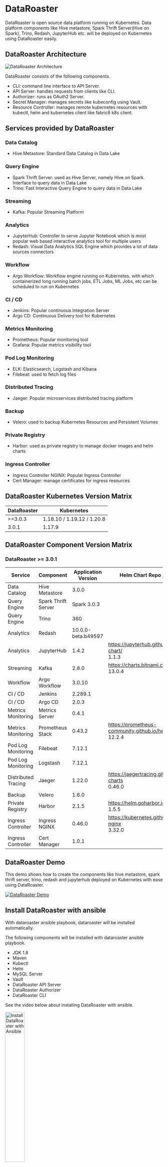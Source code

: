 # DataRoaster
DataRoaster is open source data platform running on Kubernetes. Data platform components like Hive metastore, Spark Thrift Server(Hive on Spark), Trino, Redash, JupyterHub etc. will be deployed on Kubernetes using DataRoaster easily.

## DataRoaster Architecture

![DataRoaster Architecture](http://www.cloudchef-labs.com/images/architecture.png)

DataRoaster consists of the following components.
* CLI: command line interface to API Server.
* API Server: handles requests from clients like CLI.
* Authorizer: runs as OAuth2 Server.
* Secret Manager: manages secrets like kubeconfig using Vault.
* Resource Controller: manages remote kubernetes resources with kubectl, helm and kubernetes client like fabric8 k8s client.



## Services provided by DataRoaster

### Data Catalog
* Hive Metastore: Standard Data Catalog in Data Lake

### Query Engine
* Spark Thrift Server: used as Hive Server, namely Hive on Spark. Interface to query data in Data Lake
* Trino: Fast Interactive Query Engine to query data in Data Lake

### Streaming
* Kafka: Popular Streaming Platform

### Analytics
* JupyterHub: Controller to serve Jupyter Notebook which is most popular web based interactive analytics tool for multiple users
* Redash: Visual Data Analytics SQL Engine which provides a lot of data sources connectors

### Workflow
* Argo Workflow: Workflow engine running on Kubernetes, with which containerized long running batch jobs, ETL Jobs, ML Jobs, etc can be scheduled to run on Kubernetes

### CI / CD
* Jenkins: Popular continuous Integration Server
* Argo CD: Continuous Delivery tool for Kubernetes

### Metrics Monitoring
* Prometheus: Popular monitoring tool
* Grafana: Popular metrics visibility tool

### Pod Log Monitoring
* ELK: Elasticsearch, Logstash and Kibana
* Filebeat: used to fetch log files

### Distributed Tracing
* Jaeger: Popular microservices distributed tracing platform

### Backup
* Velero: used to backup Kubernetes Resources and Persistent Volumes

### Private Registry
* Harbor: used as private registry to manage docker images and helm charts

### Ingress Controller
* Ingress Controller NGINX: Popular Ingress Controller
* Cert Manager: manage certificates for ingress resources


## DataRoaster Kubernetes Version Matrix
| DataRoaster | Kubernetes  | 
| ------- | --- | 
| >=3.0.3 | 1.18.10 / 1.19.12 / 1.20.8 | 
| 3.0.1 | 1.17.9 | 


## DataRoaster Component Version Matrix

### DataRoaster >= 3.0.1
| Service | Component | Application Version  | Helm Chart Repo / Version |
| ------- | ------- | --- | ---------------- |
| Data Catalog | Hive Metastore | 3.0.0 |  |
| Query Engine | Spark Thrift Server | Spark 3.0.3 |   |
| Query Engine | Trino | 360 |   |
| Analytics | Redash | 10.0.0-beta.b49597 |   |
| Analytics | JupyterHub | 1.4.2 | https://jupyterhub.github.io/helm-chart/ <br /> 1.1.3 |
| Streaming | Kafka | 2.8.0 | https://charts.bitnami.com/bitnami <br /> 13.0.4 |
| Workflow | Argo Workflow | 3.0.10 |   |
| CI / CD | Jenkins | 2.289.1 |   |
| CI / CD | Argo CD | 2.0.3 |   |
| Metrics Monitoring | Metrics Server | 0.4.1 |   |
| Metrics Monitoring | Prometheus Stack | 0.43.2 | https://prometheus-community.github.io/helm-charts <br /> 12.2.4 |
| Pod Log Monitoring | Filebeat | 7.12.1 | |
| Pod Log Monitoring | Logstash | 7.12.1 | |
| Distributed Tracing | Jaeger | 1.22.0 | https://jaegertracing.github.io/helm-charts <br /> 0.46.0 |
| Backup | Velero | 1.6.0 | |
| Private Registry | Harbor | 2.1.5 | https://helm.goharbor.io <br /> 1.5.5 |
| Ingress Controller | Ingress NGINX | 0.46.0 | https://kubernetes.github.io/ingress-nginx <br /> 3.32.0 |
| Ingress Controller | Cert Manager | 1.0.1 | |




## DataRoaster Demo
This demo shows how to create the components like hive metastore, spark thrift server, trino, redash and jupyterhub deployed on Kubernetes with ease using DataRoaster.

[![DataRoaster Demo](http://www.cloudchef-labs.com/images/demo-thumbnail.jpg)](https://youtu.be/AeqkkQDwPqY "DataRoaster Demo")






## Install DataRoaster with ansible
With dataroaster ansible playbook, dataroaster will be installed automatically.

The following components will be installed with dataroaster ansible playbook.
* JDK 1.8
* Maven
* Kubectl
* Helm
* MySQL Server
* Vault
* DataRoaster API Server
* DataRoaster Authorizer
* DataRoaster CLI


See the video below about installing DataRoaster with ansible.

<div align="left">
  <a href="https://youtu.be/9mqVkrLOu3Y">
	<img 
	src="http://www.cloudchef-labs.com/images/install-dataroaster.png" 
	alt="Install DataRoaster with Ansible" 
	style="width:35%;">
  </a>
</div>


### Download and extract ansible playbook for dataroaster installation
```
curl -L -O https://github.com/cloudcheflabs/dataroaster/releases/download/3.0.5/dataroaster-ansible-3.0.5-dist.tgz
tar zxvf dataroaster-ansible-3.0.5-dist.tgz
cd dataroaster/
```

### Edit inventory
Edit the file `inventory/dataroaster.ini`
```
...
[all]
dataroaster ansible_ssh_host=<ip-address> ip=<ip-address>
...
```
`<ip-address>` is the ip address of the machine where dataroaster will be installed.

### Run ansible playbook
Now, you can run ansible playbook to install/uninstall/reinstall/start/stop/restart DataRoaster automatically.
The following `<sudo-user>` is sudo user who will execute ansible playbook on local and remote machine.

#### Install
```
ansible-playbook -i inventory/dataroaster.ini install-all.yml \
--extra-vars "exec_user=<sudo-user> target_hosts=all";
```

You will meet the prompts while installing vault.
```
...
              "stdout_lines": [
                    "Unseal Key 1: QZ27JD9nJOPQLozKUvbwdHSTHKafOprwT4xw+RGUxBLI",
                    "Unseal Key 2: GxnjXc5IHo3vRuh8boQD+u4FZM7nW+Y5xpWRXTSXfHBe",
                    "Unseal Key 3: phA5yLU2csyAME9e8H+3NzmYq7ypilksIzLxkanmKUvl",
                    "Unseal Key 4: BVZx/+hL6MLYcwkvONFD3CXZj8ND2yAlSPrvZ6+3lRN9",
                    "Unseal Key 5: etU5dE+Nn+tYztFqoffUOJPQc5vy4RZuinAghI8RHVUH",
                    "",
                    "Initial Root Token: s.M6MNcOX92nAZjEwH5u4yVkbn",
                    "",
                    "Vault initialized with 5 key shares and a key threshold of 3. Please securely",
                    "distribute the key shares printed above. When the Vault is re-sealed,",
                    "restarted, or stopped, you must supply at least 3 of these keys to unseal it",
                    "before it can start servicing requests.",
                    "",
                    "Vault does not store the generated master key. Without at least 3 key to",
                    "reconstruct the master key, Vault will remain permanently sealed!",
                    "",
                    "It is possible to generate new unseal keys, provided you have a quorum of",
                    "existing unseal keys shares. See \"vault operator rekey\" for more information."
                ]
...
TASK [vault/install : prompt for unseal vault 1] *********************************************************************************************************************************************
[WARNING]: conditional statements should not include jinja2 templating delimiters such as {{ }} or {% %}. Found: ("{{ run_option }}" == "reinstall")
[vault/install : prompt for unseal vault 1]
Enter 1. Unseal Key :
```
Because thease generated unseal keys and initial root token of vault cannot be obtained again, you have to copy them to your file. Enter the unseal keys and initial root token of vault for the prompts.

You will also encounter the prompt to enter vault init. root token while installing apiserver like this:
```
...
TASK [apiserver/install : prompt for vault initial root token] *******************************************************************************************************************************
[WARNING]: conditional statements should not include jinja2 templating delimiters such as {{ }} or {% %}. Found: ("{{ run_option }}" == "reinstall")
[apiserver/install : prompt for vault initial root token]
Enter vault initial root token :
```
Enter initial root token of vault which you have obtained above.


After installation success, api server and authorizer can be found in `/opt/dataroaster`, and log files of api server can be found in `/data/dataroaster/logs/apiserver`.


#### Uninstall
```
ansible-playbook -i inventory/dataroaster.ini uninstall-all.yml \
--extra-vars "exec_user=<sudo-user> target_hosts=all";
```

#### Reinstall
```
ansible-playbook -i inventory/dataroaster.ini reinstall-all.yml \
--extra-vars "exec_user=<sudo-user> target_hosts=all";
```

#### Start
```
ansible-playbook -i inventory/dataroaster.ini start-all.yml \
--extra-vars "exec_user=<sudo-user> target_hosts=all";
```

#### Stop
```
ansible-playbook -i inventory/dataroaster.ini stop-all.yml \
--extra-vars "exec_user=<sudo-user> target_hosts=all";
```

#### Restart
```
ansible-playbook -i inventory/dataroaster.ini restart-all.yml \
--extra-vars "exec_user=<sudo-user> target_hosts=all";
```


## Storage Requirement

Currently, storage service to provision external storages like ceph / minio and install storage classes on kubernetes is not provided by DataRoaster yet, which will be supported by future release of DataRoaster. Before getting started, you should take a look at the following instruction.

### Storage Class
Most of the components provided by DataRoaster will be deployed as statefulset on kubernetes, so storage classes should be installed on your kubernetes cluster to provision persistent volumes automatically.
If you use managed kubernetes services provided by public cloud providers, you don't have to install storage classes for most of cases, but if your kubernetes cluster is installed in on-prem environment, you have to install storage class on your kubernetes cluster for yourself. 
For instance, if you have installed ceph as external storage, ceph storage class can be installed on your kubernetes cluster, see this blog how to do it: https://itnext.io/provision-volumes-from-external-ceph-storage-on-kubernetes-and-nomad-using-ceph-csi-7ad9b15e9809.

There is a component like spark thrift server which needs to use `ReadWriteMany` supported storage class, for instance, `nfs` to save intermediate data on PVs.
To install `nfs` storage class, run the following helm chart.
```
cd <dataroaster-src>/components/nfs/nfs-server-provisioner-1.1.1;

helm install \
nfs-server . \
--set replicaCount=1 \
--set namespace=nfs \
--set persistence.enabled=true \
--set persistence.size=1000Gi \
--set persistence.storageClass=<storage-class>;
```
`<storage-class>` can be `ReadWriteOnce` supported storage class already installed on your kubernetes cluster.

### S3 Object Storage
S3 compatible object storage will be also required to save data for several components provided by DataRoaster. There are many S3 compatible object storages out there, for example you can use the following:
* MinIO: Popular S3 compatible object storage, see https://min.io/
* Ceph S3 compatible object storage: ceph provides S3 API, that is, ceph can be used as S3 compatible object storage. See https://docs.ceph.com/en/latest/radosgw/
* AWS S3: aws s3 object storage.



## Getting started

### Step 1: Login to API Server
```
dataroaster login http://localhost:8082;
...

# user / password: dataroaster / dataroaster123
```

### Step 2: Create Kubernetes Cluster
```
dataroaster cluster create --name my-cluster --description my-cluster-desc;
```

### Step 3: Register kubeconfig file for your kubernetes cluster
```
dataroaster kubeconfig create --kubeconfig ~/.kube/config
```

### Step 4: Create Project where services will be created
```
dataroaster project create  --name my-project --description my-project-desc;
```

### Step 5: Create Ingress Controller NGINX and Cert Manager in your kubernetes cluster
All the ingresses of DataRoaster services will be created with this ingress controller,
and all the certificates for the ingresses will be managed by this cert manager.
```
dataroaster ingresscontroller create;
```

### Step 6: Create Services like Data Catalog, Query Engine, etc in your Project
See [DataRoaster CLI usage](https://github.com/cloudcheflabs/dataroaster#dataroaster-cli-usage) how to create services.

## Usage Example: DataRoaster Demo
As shown in dataroaster demo video above, the architecture of the demo looks like this.

![Demo Architecture](https://miro.medium.com/max/1400/1*5htePIy2DKpuzFuI7wWU9g.png)

For this demo, ceph storage as external storage has been used by which ceph storage class has been installed on kubernetes. Ceph also provides S3 API and can be used as s3 compatible object storage.

The scenario of the demo is:
* create parquet table in s3 compatible object storage which is provided by ceph storage with running spark example job using hive metastore.
* query data in parquet table saved in ceph using spark thrift server and trino which use hive metastore.
* query data with the connectors to spark thrift server and trino coordinator from redash and jupyter.

### Create Data Catalog
Hive metastore will be created.

```
# create.
dataroaster datacatalog create \
--s3-bucket mykidong \
--s3-access-key TOW32G9ULH63MTUI6NNW \
--s3-secret-key jXqViVmSqIDTEKKKzdgSssHVykBrX4RrlnSeVgMi \
--s3-endpoint https://ceph-rgw-test.cloudchef-labs.com \
--storage-size 1;


# delete.
dataroaster datacatalog delete;
```

### Create Query Engine
Spark thrift server(hive on spark) and trino will be created. Both of them depends on hive metastore which needs to be installed on your kubernetes cluster before.

```
# create.
dataroaster queryengine create \
--s3-bucket mykidong \
--s3-access-key TOW32G9ULH63MTUI6NNW \
--s3-secret-key jXqViVmSqIDTEKKKzdgSssHVykBrX4RrlnSeVgMi \
--s3-endpoint https://ceph-rgw-test.cloudchef-labs.com \
--spark-thrift-server-executors 1 \
--spark-thrift-server-executor-memory 1 \
--spark-thrift-server-executor-cores 1 \
--spark-thrift-server-driver-memory 1 \
--trino-workers 3 \
--trino-server-max-memory 16 \
--trino-cores 1 \
--trino-temp-data-storage 1 \
--trino-data-storage 1;

# delete.
dataroaster queryengine delete;
```

### Create Parquet Table using Spark Example Job
This is simple spark job to create parquet table in ceph s3 object storage using hive metastore.

Create hive metastore service to be accessed from local spark job.
```
# create hive metastore service with the type of load balancer to be accessed by example spark job on local.
cat <<EOF > hive-metastore-service.yaml
---
apiVersion: v1
kind: Service
metadata:
  name: metastore-service
  namespace: dataroaster-hivemetastore
spec:
  type: LoadBalancer
  ports:
  - port: 9083
  selector:
    app: metastore
EOF

kubectl apply -f hive-metastore-service.yaml;
```

Run spark job.
```
# build dataroaster source.
cd <dataroaster-src>;
mvn -e -DskipTests=true clean install;

# run spark job.
cd components/hive/spark-thrift-server;
mvn -e -Dtest=JsonToParquetTestRunner \
-DmetastoreUrl=$(kubectl get svc metastore-service -n dataroaster-hivemetastore -o jsonpath={.status.loadBalancer.ingress[0].ip}):9083 \
-Ds3Bucket=mykidong \
-Ds3AccessKey=TOW32G9ULH63MTUI6NNW \
-Ds3SecretKey=jXqViVmSqIDTEKKKzdgSssHVykBrX4RrlnSeVgMi \
-Ds3Endpoint=https://ceph-rgw-test.cloudchef-labs.com \
test;
```

### Query Data using CLI

#### Connect to Spark Thrift Server using Beeline
Query data in parquet table created by the spark job above with the connection to spark thrift server using beeline.

```
cd ${SPARK_HOME};
export SPARK_THRIFT_SERVER_NAMESPACE=dataroaster-spark-thrift-server;
bin/beeline -u jdbc:hive2://$(kubectl get svc spark-thrift-server-service -n ${SPARK_THRIFT_SERVER_NAMESPACE} -o jsonpath={.status.loadBalancer.ingress[0].ip}):10016;

...
# query data.
show tables;
select * from test_parquet;
select count(*) from test_parquet;
...

```

#### Connect to Trino Coordinator using Trino CLI
Query data in parquet table created by the spark job above with the connection to trino coordinator using trino cli.

```
kubectl exec -it trino-cli -n dataroaster-trino -- /opt/trino-cli --server trino-coordinator:8080 --catalog hive --schema default;

...
# query data.
show tables;
select * from test_parquet;
select count(*) from test_parquet;
...
```

### Create Analytics
Redash and jupyterhub will be created.

Before creating service, ingress host whose ip address is the external ip of ingress nginx service must be registered to your public dns server. To get external ip of ingress nginx service:
```
kubectl get svc -n ingress-nginx;
```
Github oauth secret also needs to be created to authenticate with github oauth service from jupyterhub.

```
# create.
dataroaster analytics create \
--jupyterhub-github-client-id any-github-client-id \
--jupyterhub-github-client-secret any-github-client-secret \
--jupyterhub-ingress-host jupyterhub-test.cloudchef-labs.com \
--jupyterhub-storage-size 1 \
--redash-storage-size 1;

# delete.
dataroaster analytics delete;
```

### Query Data from Redash and Jupyter

#### Query Data from Redash
Query data in parquet tables using hive connector to spark thrift server and trino connector to trino coordinator from redash.

```
# get external ip of redash loadbalancer.
kubectl get svc -n dataroaster-redash;

# redash ui
http://<external-ip>:5000/

# get external ip of trino service.
kubectl get svc -n dataroaster-trino;

# get external ip of spark thrift server service.
kubectl get svc -n dataroaster-spark-thrift-server;
```

#### Query Data from Jupyter
Query data in parquet table with trino connector to trino coordinator from jupyter.

```
# jupyterhub ui.
https://jupyterhub-test.cloudchef-labs.com/

# trino example in jupyter.

## get external ip of trino service.
kubectl get svc -n dataroaster-trino;

...
from pyhive import trino
host_name = "146.56.138.128"
port = 8080
protocol = "http"
user = "anyuser"
password = None
schema = "default"
catalog = "hive"
def trinoconnection(host_name, port, protocol, user, password, schema, catalog):
    conn = trino.connect(host=host_name, port=port, username=user, password=password, schema=schema, catalog=catalog)
    cur = conn.cursor()
    cur.execute('select * from test_parquet')
    result = cur.fetchall()	
    return result
	
# Call above function
output = trinoconnection(host_name, port, protocol, user, password, schema, catalog)
print(output)
...	
```
`host_name` needs to be replaced with external ip of trino service. To get the external ip of it:
```
kubectl get svc -n dataroaster-trino;
```

## Blueprint Deployment
Blueprint Deployment is used to deploy all the services defined in blueprint yaml on kubernetes all at once instead of creating services using individual cli commands.

The full format of blueprint example can be found in [here](https://github.com/cloudcheflabs/dataroaster/blob/master/cli/src/test/resources/blueprint/blueprint.yaml).

For example, with the following blueprint, services like ingress controller, data catalog(hive metastore), query engine(spark thrift server, trino), and analytics(redash, jupyterhub) will be created on kubernetes all at once.
```
project:
  name: my-blueprint-project
  description: "My blueprint project description..."
cluster:
  name: my-blueprint-cluster
  description: "My blueprint cluster description..."
  kubeconfig: "/home/opc/.kube/config"
services:
  - name: ingresscontroller

  - name: datacatalog
    params:
      properties:
        - s3
      storage-size: 1
    extra-params:
      storage-class:
        property-ref: storage-classes
        key: storage-class-rwo

  - name: queryengine
    params:
      properties:
        - s3
      spark-thrift-server-executors: 1
      spark-thrift-server-executor-memory: 1
      spark-thrift-server-executor-cores: 1
      spark-thrift-server-driver-memory: 1
      trino-workers: 3
      trino-server-max-memory: 16
      trino-cores: 1
      trino-temp-data-storage: 1
      trino-data-storage: 1
    extra-params:
      spark-thrift-server-storage-class:
        property-ref: storage-classes
        key: storage-class-rwx
      trino-storage-class:
        property-ref: storage-classes
        key: storage-class-rwo
    depends: datacatalog

  - name: analytics
    params:
      jupyterhub-github-client-id: any-client-id
      jupyterhub-github-client-secret: any-client-secret
      jupyterhub-ingress-host: jupyterhub-test.cloudchef-labs.com
      jupyterhub-storage-size: 1
      redash-storage-size: 1
    extra-params:
      storage-class:
        property-ref: storage-classes
        key: storage-class-rwo
    depends: ingresscontroller


properties:
  - name: s3
    kv:
      s3-bucket: mykidong
      s3-access-key: any-access-key
      s3-secret-key: any-secret-key
      s3-endpoint: https://s3-endpoint
  - name: storage-classes
    kv:
      storage-class-rwo: oci
      storage-class-rwx: nfs
```

To create services with blueprint:
```
dataroaster blueprint create --blueprint /home/opc/blueprint.yaml;
```

To delete services with blueprint:
```
dataroaster blueprint delete --blueprint /home/opc/blueprint.yaml;
```


## DataRoaster CLI Usage

### Login
Login to API server.

```
dataroaster login <server>
```
* `server`: API Server URL.


Example:
```
dataroaster login http://localhost:8082;
...

# user / password: dataroaster / dataroaster123
```


### Cluster
Register Kubernetes Clusters.

#### Create Cluster
```
dataroaster cluster create <params>
```
* `name`: kubernetes cluster name.
* `description`: description of the kubernetes cluster.

Example:
```
dataroaster cluster create --name dataroaster-cluster --description dataroaster-desc...;
```

#### Update Cluster
```
dataroaster cluster update;
```

#### Delete Cluster
```
dataroaster cluster delete;
```


### Kubeconfig
Upload kubeconfig file for the kubernetes cluster.

#### Create Kubeconfig
```
dataroaster kubeconfig create <params>
```
* `kubeconfig`: kubeconfig file path.

Example:
```
dataroaster kubeconfig create --kubeconfig ~/.kube/config
```

#### Update Kubeconfig
```
dataroaster kubeconfig update <params>
```
* `kubeconfig`: kubeconfig file path.

Example:
```
dataroaster kubeconfig update --kubeconfig ~/.kube/config
```


### Project
Manage Project where services will be created.

#### Create Project
```
dataroaster project create <params>
```
* `name`: kubernetes cluster name.
* `description`: description of the kubernetes cluster.

Example:
```
dataroaster project create  --name new-test-project --description new-test-desc;
```

#### Update Project
```
dataroaster project update;
```

#### Delete Project
```
dataroaster project delete;
```


### Ingress Controller
Manage Ingress Controller NGINX and Cert Manager.

#### Create Ingress Controller
Ingress controller nginx and cert manager will be created.
* The namespace of ingress controller nginx is `ingress-nginx`.
* The namespace of cert manager is `cert-manager`.
```
dataroaster ingresscontroller create;
```

#### Delete Ingress Controller
```
dataroaster ingresscontroller delete;
```


### Data Catalog
Manage Data Catalog.

#### Create Data Catalog
Hive metastore and mysql server will be created.
* The namespace of hive metastore is `dataroaster-hivemetastore`.
```
dataroaster datacatalog create <params>
```
* `s3-bucket`: s3 bucket for hive metastore warehouse.
* `s3-access-key`: s3 access key.
* `s3-secret-key`: s3 secret key.
* `s3-endpoint`: s3 endpoint.
* `storage-size`: mysql storage size in GiB.


Example:
```
dataroaster datacatalog create \
--s3-bucket mykidong \
--s3-access-key TOW32G9ULH63MTUI6NNW \
--s3-secret-key jXqViVmSqIDTEKKKzdgSssHVykBrX4RrlnSeVgMi \
--s3-endpoint https://ceph-rgw-test.cloudchef-labs.com \
--storage-size 1;
```



#### Delete Data Catalog
```
dataroaster datacatalog delete;
```

### Query Engine
Manage Query Engine.

#### Create Query Engine
Spark thrift server(hive on spark) and trino will be created.
* The namespace of spark thrift server is `dataroaster-spark-thrift-server`.
* The namespace of trino is `dataroaster-trino`.

Query engine service depends on Data Catalog servcice. Before creating query engine service, you have to create data catalog service above on your kubernetes cluster.

```
dataroaster queryengine create <params>
```
* `s3-bucket`: s3 bucket where spark thrift server jar will be uploaded.
* `s3-access-key`: s3 access key.
* `s3-secret-key`: s3 secret key.
* `s3-endpoint`: s3 endpoint.
* `spark-thrift-server-executors`: executor count of spark thrift server.
* `spark-thrift-server-executor-memory`: spark thrift server executor memory in GB.
* `spark-thrift-server-executor-cores`: spark thrift server executor core count.
* `spark-thrift-server-driver-memory`: spark thrift server driver memory in GB.
* `trino-workers`: trino worker count.
* `trino-server-max-memory`: trino server max. memory in GB.
* `trino-cores`: trino server core count.
* `trino-temp-data-storage`: trino temporary data storage size in GiB.
* `trino-data-storage`: trino data storage size in GB.

Example:
```
dataroaster queryengine create \
--s3-bucket mykidong \
--s3-access-key TOW32G9ULH63MTUI6NNW \
--s3-secret-key jXqViVmSqIDTEKKKzdgSssHVykBrX4RrlnSeVgMi \
--s3-endpoint https://ceph-rgw-test.cloudchef-labs.com \
--spark-thrift-server-executors 1 \
--spark-thrift-server-executor-memory 1 \
--spark-thrift-server-executor-cores 1 \
--spark-thrift-server-driver-memory 1 \
--trino-workers 3 \
--trino-server-max-memory 16 \
--trino-cores 1 \
--trino-temp-data-storage 1 \
--trino-data-storage 1;
```


#### Delete Query Engine
```
dataroaster queryengine delete;
```

### Streaming
Manage Streaming.

#### Create Streaming
Kafka will be created.
* The namespace of kafka is `dataroaster-kafka`.
```
dataroaster streaming create <params>
```
* `kafka-replica-count`: kafka node count.
* `kafka-storage-size`: kafka storage size in GiB.
* `zk-replica-count`: zookeeper node count.

Example:
```
dataroaster streaming create \
--kafka-replica-count 3 \
--kafka-storage-size 4 \
--zk-replica-count 3;
```

#### Delete Streaming
```
dataroaster streaming delete;
```

### Analytics
Manage Analytics.

#### Create Analytics
Redash and jupyterhub will be created.
* The namespace of redash is `dataroaster-redash`.
* The namespace of jupyterhub is `dataroaster-jupyterhub`.

Before creating service, ingress host whose ip address is the external ip of ingress nginx service must be registered to your public dns server. To get external ip of ingress nginx service:
```
kubectl get svc -n ingress-nginx;
```
Github oauth secret also needs to be created to authenticate with github oauth service from jupyterhub.

```
dataroaster analytics create <params>
```
* `jupyterhub-github-client-id`: jupyterhub github oauth client id.
* `jupyterhub-github-client-secret`: jupyterhub github oauth client secret.
* `jupyterhub-ingress-host`: jupyterhub ingress host name.
* `jupyterhub-storage-size`: storage size in GiB of single jupyter instance.
* `redash-storage-size`: redash database storage size in GiB.

Example:
```
dataroaster analytics create \
--jupyterhub-github-client-id any-github-client-id \
--jupyterhub-github-client-secret any-github-client-secret \
--jupyterhub-ingress-host jupyterhub-test.cloudchef-labs.com \
--jupyterhub-storage-size 1 \
--redash-storage-size 1;
```

#### Delete Analytics
```
dataroaster analytics delete;
```

### Workflow
Manage Workflow.

#### Create Workflow
Argo Workflow will be created.
* The namespace of argo workflow is `dataroaster-argo-workflow`.
```
dataroaster workflow create <params>
```
* `storage-size`: database storage size in GiB.
* `s3-bucket`: s3 bucket where application logs of workflow will be saved.
* `s3-access-key`: s3 access key.
* `s3-secret-key`: s3 secret key.
* `s3-endpoint`: s3 endpoint.

Example:
```
dataroaster workflow create \
--storage-size 1 \
--s3-bucket mykidong \
--s3-access-key TOW32G9ULH63MTUI6NNW \
--s3-secret-key jXqViVmSqIDTEKKKzdgSssHVykBrX4RrlnSeVgMi \
--s3-endpoint ceph-rgw-test.cloudchef-labs.com;
```

Note that `s3-endpoint` has no such `https://` prefix.

#### Delete Workflow
```
dataroaster workflow delete;
```



### Pod Log Monitoring
Manage Pod Log Monitoring.

#### Create Pod Log Monitoring
Logstash and filebeat will be created.
* The namespace of filebeat is `dataroaster-filebeat`.
* The namespace of logstash is `dataroaster-logstash`.
```
dataroaster podlogmonitoring create <params>
```
* `elasticsearch-hosts`: List of Elasticsearch hosts.

Example:
```
dataroaster podlogmonitoring create \
--elasticsearch-hosts 192.168.10.10:9200,192.168.10.134:9200,192.168.10.145:9200;
```

#### Delete Pod Log Monitoring
```
dataroaster podlogmonitoring delete;
```


### Metrics Monitoring
Manage Metrics Monitoring.

#### Create Metrics Monitoring
Prometheus, grafana, metrics server will be created.
* The namespace of prom stack is `dataroaster-prom-stack`.
```
dataroaster metricsmonitoring create;
```

#### Delete Metrics Monitoring
```
dataroaster metricsmonitoring delete;
```

### Distributed Tracing
Manage Distributed Tracing.

#### Create Distributed Tracing
Jaeger will be created.
* The namespace of jaeger is `dataroaster-jaeger`.

Before creating service, ingress host whose ip address is the external ip of ingress nginx service must be registered to your public dns server. To get external ip of ingress nginx service:
```
kubectl get svc -n ingress-nginx;
```

```
dataroaster distributedtracing create <params>
```
* `ingress-host`: Host name of jaeger ingress.
* `elasticsearch-host-port`: an elasticsearch host and port.

Example:
```
dataroaster distributedtracing create \
--ingress-host ingress-nginx-jaeger-test.cloudchef-labs.com \
--elasticsearch-host-port 192.168.10.10:9200;
```

#### Delete Distributed Tracing
```
dataroaster distributedtracing delete;
```

### Private Registry
Manage private registry for docker images and helm charts.


#### Create Private Registry
Harbor will be created.
* The namespace of harbor is `dataroaster-harbor`.

Before creating service, ingress host whose ip address is the external ip of ingress nginx service must be registered to your public dns server. To get external ip of ingress nginx service:
```
kubectl get svc -n ingress-nginx;
```

```
dataroaster privateregistry create <params>
```
* `core-host`: Harbor core ingress host name.
* `notary-host`: Harbor notary ingress host name.
* `registry-storage-size`: regisry storage size in GiB.
* `chartmuseum-storage-size`: chart museum storage size in GiB.
* `jobservice-storage-size`: job service storage size in GiB.
* `database-storage-size`: database storage size in GiB.
* `redis-storage-size`: redis storage size in GiB.
* `trivy-storage-size`: trivy storage size in GiB.
* `s3-bucket`: name of s3 bucket where artifacts of harbor will be saved.
* `s3-access-key`: s3 access key.
* `s3-secret-key`: s3 secret key.
* `s3-endpoint`: s3 endpoint.

Example:
```
dataroaster privateregistry create \
--core-host harbor-core-test.cloudchef-labs.com \
--notary-host harbor-notary-test.cloudchef-labs.com \
--registry-storage-size 5 \
--chartmuseum-storage-size 5 \
--jobservice-storage-size 1 \
--database-storage-size 1 \
--redis-storage-size 1 \
--trivy-storage-size 5 \
--s3-bucket harbor \
--s3-access-key TOW32G9ULH63MTUI6NNW \
--s3-secret-key jXqViVmSqIDTEKKKzdgSssHVykBrX4RrlnSeVgMi \
--s3-endpoint https://ceph-rgw-test.cloudchef-labs.com;
```

#### Delete Private Registry
```
dataroaster privateregistry delete;
```

### CI / CD
Manage CI / CD.

#### Create CI / CD
Argo cd and jenkins will be created.
* The namespace of argo cd is `dataroaster-argocd`.
* The namespace of jenkins is `dataroaster-jenkins`.
```
dataroaster cicd create <params>
```
* `argocd-ingress-host`: ingress host name of Argo CD.
* `jenkins-ingress-host`: ingress host name of Jenkins.

Example:
```
dataroaster cicd create \
--argocd-ingress-host argocd-test.cloudchef-labs.com \
--jenkins-ingress-host jenkins-test.cloudchef-labs.com;
```

#### Delete CI / CD
```
dataroaster cicd delete;
```

### Backup
Manage Backup for Persistent Volumes and resources.

#### Create Backup
Velero will be created.
* The namespace of velero is `dataroaster-velero`.

Currently, Velero CLI which is missing in ansible dataroaster installation needs to be installed manually like this.
```
mkdir -p velero;
cd velero/
curl -L -O https://github.com/vmware-tanzu/velero/releases/download/v1.6.0/velero-v1.6.0-linux-amd64.tar.gz
tar zxvf velero-v1.6.0-linux-amd64.tar.gz
cd velero-v1.6.0-linux-amd64/
sudo cp velero /usr/local/bin/velero

# check velero.
velero
```

```
dataroaster backup create <params>
```
* `s3-bucket`: s3 bucket for backup.
* `s3-access-key`: s3 access key.
* `s3-secret-key`: s3 secret key.
* `s3-endpoint`: s3 endpoint.

Example:
```
dataroaster backup create \
--s3-bucket velero-backups \
--s3-access-key TOW32G9ULH63MTUI6NNW \
--s3-secret-key jXqViVmSqIDTEKKKzdgSssHVykBrX4RrlnSeVgMi \
--s3-endpoint https://ceph-rgw-test.cloudchef-labs.com;
```

#### Delete Backup
```
dataroaster backup delete;
```


### Blueprint
Manage Blueprint deployment.

#### Create Blueprint
Deploy all the services defined in blueprint on Kubernetes all at once.

```
dataroaster blueprint create <params>;
```
* `blueprint`: Blueprint yaml file path.

Example:
```
dataroaster blueprint create --blueprint /home/opc/blueprint.yaml;
```

#### Delete Blueprint
```
dataroaster blueprint delete <params>;
```
* `blueprint`: Blueprint yaml file path.

Example:
```
dataroaster blueprint delete --blueprint /home/opc/blueprint.yaml;
```

## DataRoaster Spark Operator
DataRoaster Spark Operator is used to submit and delete spark applications on kubernetes using custom resources easily. Not only spark batch job but also endless running applications like spark streaming applications can be deployed using dataroaster spark operator. 

See [DataRoaster Spark Operator](https://github.com/cloudcheflabs/dataroaster/tree/master/operators/spark) for more details.


## Community

* DataRoaster Community Mailing Lists: https://groups.google.com/g/dataroaster



## License
The use and distribution terms for this software are covered by the Apache 2.0 license.







